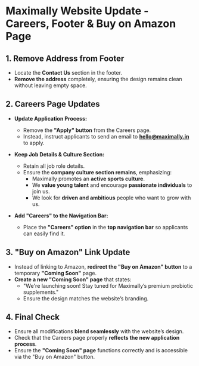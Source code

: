 # Maximally Website Update - Careers, Footer & Buy on Amazon Page  

## **1. Remove Address from Footer**  
- Locate the **Contact Us** section in the footer.  
- **Remove the address** completely, ensuring the design remains clean without leaving empty space.  

## **2. Careers Page Updates**  
- **Update Application Process:**  
  - Remove the **"Apply" button** from the Careers page.  
  - Instead, instruct applicants to send an email to **hello@maximally.in** to apply.  

- **Keep Job Details & Culture Section:**  
  - Retain all job role details.  
  - Ensure the **company culture section remains**, emphasizing:  
    - Maximally promotes an **active sports culture**.  
    - We **value young talent** and encourage **passionate individuals** to join us.  
    - We look for **driven and ambitious** people who want to grow with us.  

- **Add "Careers" to the Navigation Bar:**  
  - Place the **"Careers" option** in the **top navigation bar** so applicants can easily find it.  

## **3. "Buy on Amazon" Link Update**  
- Instead of linking to Amazon, **redirect the "Buy on Amazon" button** to a temporary **"Coming Soon"** page.  
- **Create a new "Coming Soon" page** that states:  
  - "We're launching soon! Stay tuned for Maximally’s premium probiotic supplements."  
  - Ensure the design matches the website’s branding.  

## **4. Final Check**  
- Ensure all modifications **blend seamlessly** with the website’s design.  
- Check that the Careers page properly **reflects the new application process**.  
- Ensure the **"Coming Soon" page** functions correctly and is accessible via the "Buy on Amazon" button.  
